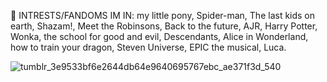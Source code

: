 
 👀 INTRESTS/FANDOMS IM IN: my little pony, Spider-man, The last kids on earth, Shazam!, Meet the Robinsons, Back to the future, AJR, Harry Potter, Wonka, the school for good and evil, Descendants, Alice in Wonderland, how to train your dragon, Steven Universe, EPIC the musical, Luca.

 
![tumblr_3e9533bf6e2644db64e9640695767ebc_ae371f3d_540](https://github.com/user-attachments/assets/da9b471c-7d8e-4151-a733-77ad508586ff)
